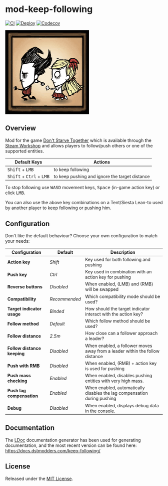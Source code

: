 # mod-keep-following

[![CI](https://img.shields.io/github/workflow/status/dstmodders/mod-keep-following/CI?label=ci)](https://github.com/dstmodders/mod-keep-following/actions/workflows/ci.yml)
[![Deploy](https://img.shields.io/github/workflow/status/dstmodders/mod-keep-following/Deploy?label=deploy)](https://github.com/dstmodders/mod-keep-following/actions/workflows/deploy.yml)
[![Codecov](https://img.shields.io/codecov/c/github/dstmodders/mod-keep-following.svg)](https://codecov.io/gh/dstmodders/mod-keep-following)

[![Keep Following](preview.gif)](https://steamcommunity.com/sharedfiles/filedetails/?id=1835465557)

## Overview

Mod for the game [Don't Starve Together][] which is available through the
[Steam Workshop][] and allows players to follow/push others or one of the
supported entities.

| Default Keys                                        | Actions                                        |
| --------------------------------------------------- | ---------------------------------------------- |
| <kbd>Shift</kbd> + <kbd>LMB</kbd>                   | to keep following                              |
| <kbd>Shift</kbd> + <kbd>Ctrl</kbd> + <kbd>LMB</kbd> | to keep pushing and ignore the target distance |

To stop following use <kbd>WASD</kbd> movement keys, <kbd>Space</kbd> (in-game
action key) or click <kbd>LMB</kbd>.

You can also use the above key combinations on a Tent/Siesta Lean-to used by
another player to keep following or pushing him.

## Configuration

Don't like the default behaviour? Choose your own configuration to match your
needs:

| Configuration               | Default       | Description                                                                  |
| --------------------------- | ------------- | ---------------------------------------------------------------------------- |
| **Action key**              | _Shift_       | Key used for both following and pushing                                      |
| **Push key**                | _Ctrl_        | Key used in combination with an action key for pushing                       |
| **Reverse buttons**         | _Disabled_    | When enabled, (LMB) and (RMB) will be swapped                                |
| **Compatibility**           | _Recommended_ | Which compatibility mode should be used?                                     |
| **Target indicator usage**  | _Binded_      | How should the target indicator interact with the action key?                |
| **Follow method**           | _Default_     | Which follow method should be used?                                          |
| **Follow distance**         | _2.5m_        | How close can a follower approach a leader?                                  |
| **Follow distance keeping** | _Disabled_    | When enabled, a follower moves away from a leader within the follow distance |
| **Push with RMB**           | _Disabled_    | When enabled, (RMB) + action key is used for pushing                         |
| **Push mass checking**      | _Enabled_     | When enabled, disables pushing entities with very high mass.                 |
| **Push lag compensation**   | _Enabled_     | When enabled, automatically disables the lag compensation during pushing     |
| **Debug**                   | _Disabled_    | When enabled, displays debug data in the console.                            |

## Documentation

The [LDoc][] documentation generator has been used for generating documentation,
and the most recent version can be found here:
https://docs.dstmodders.com/keep-following/

## License

Released under the [MIT License](https://opensource.org/licenses/MIT).

[don't starve together]: https://www.klei.com/games/dont-starve-together
[ldoc]: https://stevedonovan.github.io/ldoc/
[steam workshop]: https://steamcommunity.com/sharedfiles/filedetails/?id=1835465557
